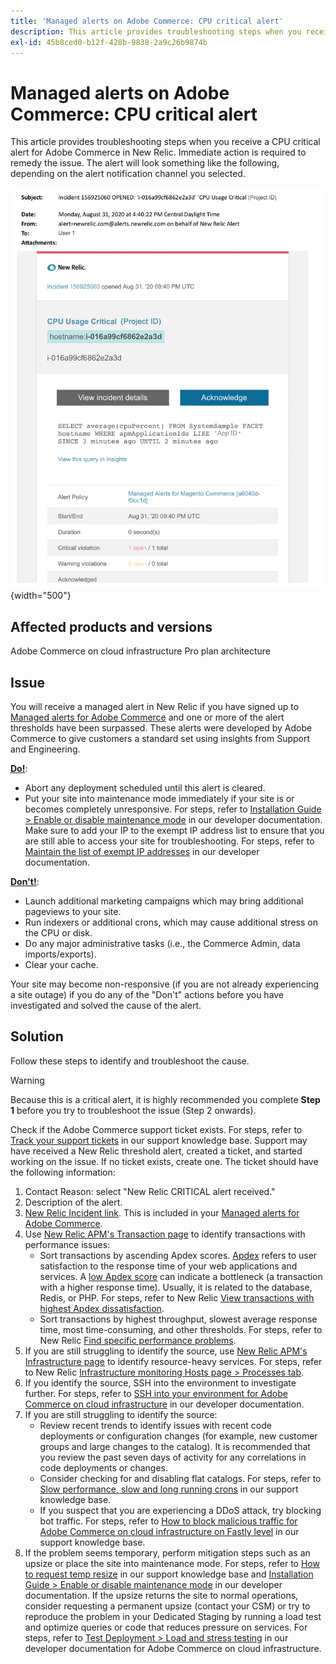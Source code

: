 ```yaml
---
title: 'Managed alerts on Adobe Commerce: CPU critical alert'
description: This article provides troubleshooting steps when you receive a CPU critical alert for Adobe Commerce in New Relic. Immediate action is required to remedy the issue. The alert will look something like the following, depending on the alert notification channel you selected.
exl-id: 45b8ced0-b12f-428b-9838-2a9c26b9874b
---
```

# Managed alerts on Adobe Commerce: CPU critical alert

This article provides troubleshooting steps when you receive a CPU critical alert for Adobe Commerce in New Relic. Immediate action is required to remedy the issue. The alert will look something like the following, depending on the alert notification channel you selected.

![disc critical alert](assets/cpu-critical-magento-managed.png){width="500"}

## Affected products and versions

Adobe Commerce on cloud infrastructure Pro plan architecture

## Issue

You will receive a managed alert in New Relic if you have signed up to [Managed alerts for Adobe Commerce](/help/support-tools/managed-alerts-for-adobe-commerce/managed-alerts-for-magento-commerce.md) and one or more of the alert thresholds have been surpassed. These alerts were developed by Adobe Commerce to give customers a standard set using insights from Support and Engineering.

 <u>**Do!**</u>:

* Abort any deployment scheduled until this alert is cleared.
* Put your site into maintenance mode immediately if your site is or becomes completely unresponsive. For steps, refer to [Installation Guide > Enable or disable maintenance mode](https://devdocs.magento.com/guides/v2.4/install-gde/install/cli/install-cli-subcommands-maint.html?itm_source=devdocs&itm_medium=search_page&itm_campaign=federated_search&itm_term=mainten) in our developer documentation. Make sure to add your IP to the exempt IP address list to ensure that you are still able to access your site for troubleshooting. For steps, refer to [Maintain the list of exempt IP addresses](https://devdocs.magento.com/guides/v2.4/install-gde/install/cli/install-cli-subcommands-maint.html?itm_source=devdocs&itm_medium=search_page&itm_campaign=federated_search&itm_term=mainten#instgde-cli-maint-exempt) in our developer documentation.

 <u>**Don't!**</u>:

* Launch additional marketing campaigns which may bring additional pageviews to your site.
* Run indexers or additional crons, which may cause additional stress on the CPU or disk.
* Do any major administrative tasks (i.e., the Commerce Admin, data imports/exports).
* Clear your cache.

Your site may become non-responsive (if you are not already experiencing a site outage) if you do any of the "Don't" actions before you have investigated and solved the cause of the alert.

## Solution

Follow these steps to identify and troubleshoot the cause.

>[!WARNING]
>
>Because this is a critical alert, it is highly recommended you complete **Step 1** before you try to troubleshoot the issue (Step 2 onwards).

Check if the Adobe Commerce support ticket exists. For steps, refer to [Track your support tickets](/help/help-center-guide/help-center/magento-help-center-user-guide.md#track-tickets) in our support knowledge base. Support may have received a New Relic threshold alert, created a ticket, and started working on the issue. If no ticket exists, create one. The ticket should have the following information:

1. Contact Reason: select "New Relic CRITICAL alert received."
1. Description of the alert.
1. [New Relic Incident link](https://docs.newrelic.com/docs/alerts-applied-intelligence/new-relic-alerts/alert-incidents/view-violation-event-details-incidents). This is included in your [Managed alerts for Adobe Commerce](/help/support-tools/managed-alerts-for-adobe-commerce/managed-alerts-for-magento-commerce.md).
1. Use [New Relic APM's Transaction page](https://docs.newrelic.com/docs/apm/applications-menu/monitoring/transactions-page-find-specific-performance-problems) to identify transactions with performance issues:
    * Sort transactions by ascending Apdex scores. [Apdex](https://docs.newrelic.com/docs/apm/new-relic-apm/apdex/apdex-measure-user-satisfaction) refers to user satisfaction to the response time of your web applications and services. A [low Apdex score](/help/support-tools/managed-alerts-for-adobe-commerce/managed-alerts-for-magento-commerce-apdex-warning-alert.md) can indicate a bottleneck (a transaction with a higher response time). Usually, it is related to the database, Redis, or PHP. For steps, refer to New Relic [View transactions with highest Apdex dissatisfaction](https://docs.newrelic.com/docs/apm/new-relic-apm/apdex/view-your-apdex-score#apdex-dissat).
    * Sort transactions by highest throughput, slowest average response time, most time-consuming, and other thresholds. For steps, refer to New Relic [Find specific performance problems](https://docs.newrelic.com/docs/apm/applications-menu/monitoring/transactions-page-find-specific-performance-problems).
1. If you are still struggling to identify the source, use [New Relic APM's Infrastructure page](https://docs.newrelic.com/docs/infrastructure/infrastructure-ui-pages/infrastructure-hosts-page) to identify resource-heavy services. For steps, refer to New Relic [Infrastructure monitoring Hosts page > Processes tab](https://docs.newrelic.com/docs/infrastructure/infrastructure-ui-pages/infrastructure-hosts-page/#processes-tab).
1. If you identify the source, SSH into the environment to investigate further. For steps, refer to [SSH into your environment for Adobe Commerce on cloud infrastructure](https://devdocs.magento.com/cloud/env/environments-ssh.html#ssh) in our developer documentation.
1. If you are still struggling to identify the source:
    * Review recent trends to identify issues with recent code deployments or configuration changes (for example, new customer groups and large changes to the catalog). It is recommended that you review the past seven days of activity for any correlations in code deployments or changes.
    * Consider checking for and disabling flat catalogs. For steps, refer to [Slow performance, slow and long running crons](/help/troubleshooting/miscellaneous/slow-performance-slow-and-long-running-crons.md) in our support knowledge base.
    * If you suspect that you are experiencing a DDoS attack, try blocking bot traffic. For steps, refer to [How to block malicious traffic for Adobe Commerce on cloud infrastructure on Fastly level](/help/how-to/general/block-malicious-traffic-for-magento-commerce-on-fastly-level.md) in our support knowledge base.
1. If the problem seems temporary, perform mitigation steps such as an upsize or place the site into maintenance mode. For steps, refer to [How to request temp resize](/help/how-to/general/how-to-request-temporary-magento-upsize.md) in our support knowledge base and [Installation Guide > Enable or disable maintenance mode](https://devdocs.magento.com/guides/v2.4/install-gde/install/cli/install-cli-subcommands-maint.html?itm_source=devdocs&itm_medium=search_page&itm_campaign=federated_search&itm_term=mainten) in our developer documentation. If the upsize returns the site to normal operations, consider requesting a permanent upsize (contact your CSM) or try to reproduce the problem in your Dedicated Staging by running a load test and optimize queries or code that reduces pressure on services. For steps, refer to [Test Deployment > Load and stress testing](https://devdocs.magento.com/cloud/live/stage-prod-test.html#loadtest) in our developer documentation for Adobe Commerce on cloud infrastructure.
